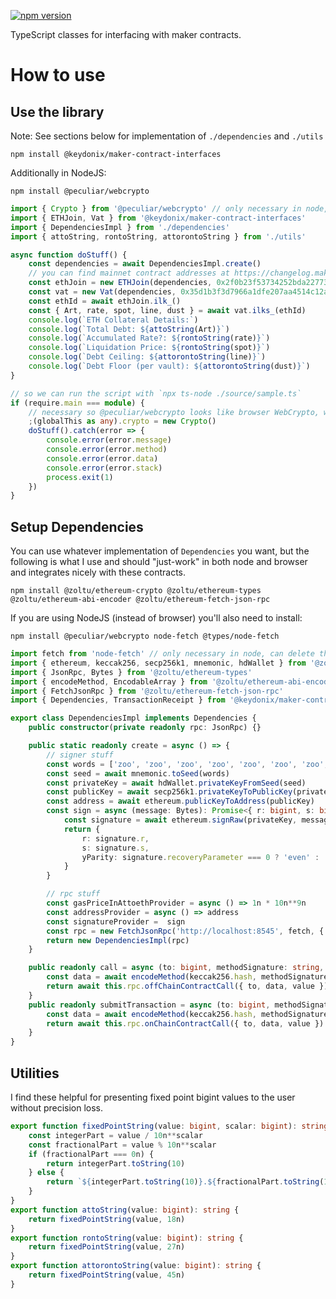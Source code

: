 [![npm version](https://badge.fury.io/js/%40keydonix%2Fmaker-contract-interfaces.svg)](https://badge.fury.io/js/%40keydonix%2Fmaker-contract-interfaces)

TypeScript classes for interfacing with maker contracts.

# How to use
## Use the library
Note: See sections below for implementation of `./dependencies` and `./utils`
```
npm install @keydonix/maker-contract-interfaces
```
Additionally in NodeJS:
```
npm install @peculiar/webcrypto
```
```typescript
import { Crypto } from '@peculiar/webcrypto' // only necessary in node, can delete this line in browser
import { ETHJoin, Vat } from '@keydonix/maker-contract-interfaces'
import { DependenciesImpl } from './dependencies'
import { attoString, rontoString, attorontoString } from './utils'

async function doStuff() {
	const dependencies = await DependenciesImpl.create()
	// you can find mainnet contract addresses at https://changelog.makerdao.com/releases/mainnet/1.0.0/contracts.json
	const ethJoin = new ETHJoin(dependencies, 0x2f0b23f53734252bda2277357e97e1517d6b042an)
	const vat = new Vat(dependencies, 0x35d1b3f3d7966a1dfe207aa4514c12a259a0492bn)
	const ethId = await ethJoin.ilk_()
	const { Art, rate, spot, line, dust } = await vat.ilks_(ethId)
	console.log(`ETH Collateral Details:`)
	console.log(`Total Debt: ${attoString(Art)}`)
	console.log(`Accumulated Rate?: ${rontoString(rate)}`)
	console.log(`Liquidation Price: ${rontoString(spot)}`)
	console.log(`Debt Ceiling: ${attorontoString(line)}`)
	console.log(`Debt Floor (per vault): ${attorontoString(dust)}`)
}

// so we can run the script with `npx ts-node ./source/sample.ts`
if (require.main === module) {
	// necessary so @peculiar/webcrypto looks like browser WebCrypto, which @zoltu/ethereum-crypto needs
	;(globalThis as any).crypto = new Crypto()
	doStuff().catch(error => {
		console.error(error.message)
		console.error(error.method)
		console.error(error.data)
		console.error(error.stack)
		process.exit(1)
	})
}
```
## Setup Dependencies
You can use whatever implementation of `Dependencies` you want, but the following is what I use and should "just-work" in both node and browser and integrates nicely with these contracts.
```
npm install @zoltu/ethereum-crypto @zoltu/ethereum-types @zoltu/ethereum-abi-encoder @zoltu/ethereum-fetch-json-rpc
```
If you are using NodeJS (instead of browser) you'll also need to install:
```
npm install @peculiar/webcrypto node-fetch @types/node-fetch
```
```typescript
import fetch from 'node-fetch' // only necessary in node, can delete this line in browser
import { ethereum, keccak256, secp256k1, mnemonic, hdWallet } from '@zoltu/ethereum-crypto'
import { JsonRpc, Bytes } from '@zoltu/ethereum-types'
import { encodeMethod, EncodableArray } from '@zoltu/ethereum-abi-encoder'
import { FetchJsonRpc } from '@zoltu/ethereum-fetch-json-rpc'
import { Dependencies, TransactionReceipt } from '@keydonix/maker-contract-interfaces'

export class DependenciesImpl implements Dependencies {
	public constructor(private readonly rpc: JsonRpc) {}

	public static readonly create = async () => {
		// signer stuff
		const words = ['zoo', 'zoo', 'zoo', 'zoo', 'zoo', 'zoo', 'zoo', 'zoo', 'zoo', 'zoo', 'zoo', 'wrong']
		const seed = await mnemonic.toSeed(words)
		const privateKey = await hdWallet.privateKeyFromSeed(seed)
		const publicKey = await secp256k1.privateKeyToPublicKey(privateKey)
		const address = await ethereum.publicKeyToAddress(publicKey)
		const sign = async (message: Bytes): Promise<{ r: bigint, s: bigint, yParity: 'even'|'odd' }> => {
			const signature = await ethereum.signRaw(privateKey, message)
			return {
				r: signature.r,
				s: signature.s,
				yParity: signature.recoveryParameter === 0 ? 'even' : 'odd',
			}
		}

		// rpc stuff
		const gasPriceInAttoethProvider = async () => 1n * 10n**9n
		const addressProvider = async () => address
		const signatureProvider =  sign
		const rpc = new FetchJsonRpc('http://localhost:8545', fetch, { addressProvider, gasPriceInAttoethProvider, signatureProvider })
		return new DependenciesImpl(rpc)
	}

	public readonly call = async (to: bigint, methodSignature: string, methodParameters: EncodableArray, value: bigint): Promise<Uint8Array> => {
		const data = await encodeMethod(keccak256.hash, methodSignature, methodParameters)
		return await this.rpc.offChainContractCall({ to, data, value })
	}
	public readonly submitTransaction = async (to: bigint, methodSignature: string, methodParameters: EncodableArray, value: bigint): Promise<TransactionReceipt> => {
		const data = await encodeMethod(keccak256.hash, methodSignature, methodParameters)
		return await this.rpc.onChainContractCall({ to, data, value })
	}
}
```
## Utilities
I find these helpful for presenting fixed point bigint values to the user without precision loss.
```typescript
export function fixedPointString(value: bigint, scalar: bigint): string {
	const integerPart = value / 10n**scalar
	const fractionalPart = value % 10n**scalar
	if (fractionalPart === 0n) {
		return integerPart.toString(10)
	} else {
		return `${integerPart.toString(10)}.${fractionalPart.toString(10).padStart(Number(scalar), '0')}`
	}
}
export function attoString(value: bigint): string {
	return fixedPointString(value, 18n)
}
export function rontoString(value: bigint): string {
	return fixedPointString(value, 27n)
}
export function attorontoString(value: bigint): string {
	return fixedPointString(value, 45n)
}
```
